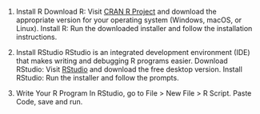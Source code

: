 1. Install R
Download R: Visit [CRAN R Project](https://cran.r-project.org/) and download the appropriate version for your operating system (Windows, macOS, or Linux).
Install R: Run the downloaded installer and follow the installation instructions.

2. Install RStudio
RStudio is an integrated development environment (IDE) that makes writing and debugging R programs easier.
Download RStudio: Visit [RStudio](https://posit.co/download/rstudio-desktop/) and download the free desktop version.
Install RStudio: Run the installer and follow the prompts.

3. Write Your R Program
In RStudio, go to File > New File > R Script.
Paste Code, save and run.
